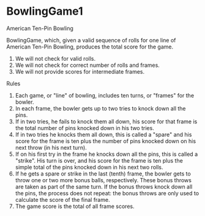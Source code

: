 # BowlingGame1
American Ten-Pin Bowling

BowlingGame, which, given a valid sequence of rolls for one line of American Ten-Pin Bowling, produces the total score for the game.

1. We will not check for valid rolls.
2. We will not check for correct number of rolls and frames. 
3. We will not provide scores for intermediate frames.

Rules

1. Each game, or "line" of bowling, includes ten turns, or "frames" for the bowler.
2. In each frame, the bowler gets up to two tries to knock down all the pins.
3. If in two tries, he fails to knock them all down, his score for that frame is the total number of pins knocked down in his two tries.
4. If in two tries he knocks them all down, this is called a "spare" and his score for the frame is ten plus the number of pins knocked down on his next throw (in his next turn).
5. If on his first try in the frame he knocks down all the pins, this is called a "strike". His turn is over, and his score for the frame is ten plus the simple total of the pins knocked down in his next two rolls.
6. If he gets a spare or strike in the last (tenth) frame, the bowler gets to throw one or two more bonus balls, respectively. These bonus throws are taken as part of the same turn. If the bonus throws knock down all the pins, the process does not repeat: the bonus throws are only used to calculate the score of the final frame.
7. The game score is the total of all frame scores.
